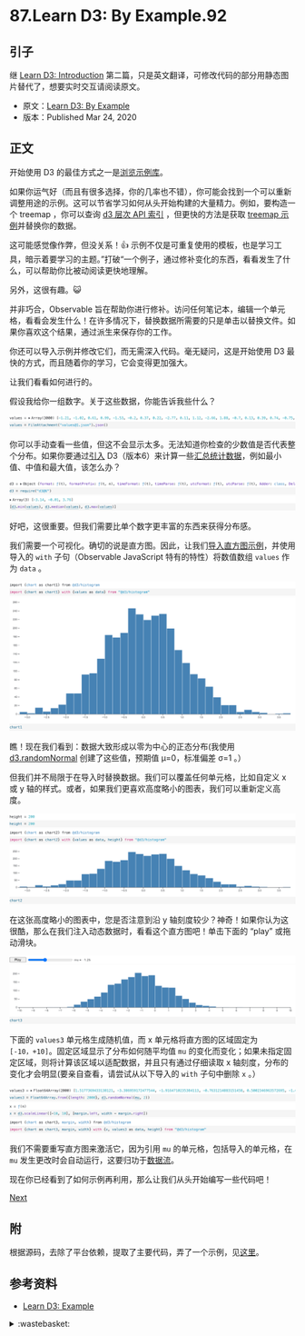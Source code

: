 # 87.Learn D3: By Example.92

## <a name="start"></a> 引子
继 [Learn D3: Introduction][url-pre] 第二篇，只是英文翻译，可修改代码的部分用静态图片替代了，想要实时交互请阅读原文。

- 原文：[Learn D3: By Example][url-1]
- 版本：Published Mar 24, 2020

## <a name="title1"></a> 正文
开始使用 D3 的最佳方式之一是[浏览示例库][url-2]。

如果你运气好（而且有很多选择，你的几率也不错），你可能会找到一个可以重新调整用途的示例。这可以节省学习如何从头开始构建的大量精力。例如，要构造一个 treemap ，你可以查询 [d3 层次 API 索引][url-3] ，但更快的方法是获取 [treemap 示例][url-4]并替换你的数据。

这可能感觉像作弊，但没关系！👍 示例不仅是可重复使用的模板，也是学习工具，暗示着要学习的主题。”打破“一个例子，通过修补变化的东西，看看发生了什么，可以帮助你比被动阅读更快地理解。

另外，这很有趣。😺

并非巧合，Observable 旨在帮助你进行修补。访问任何笔记本，编辑一个单元格，看看会发生什么！在许多情况下，替换数据所需要的只是单击以替换文件。如果你喜欢这个结果，通过派生来保存你的工作。

你还可以导入示例并修改它们，而无需深入代码。毫无疑问，这是开始使用 D3 最快的方式，而且随着你的学习，它会变得更加强大。

让我们看看如何进行的。

假设我给你一组数字。关于这些数据，你能告诉我些什么？

![87-1][url-local-1]

你可以手动查看一些值，但这不会显示太多。无法知道你检查的少数值是否代表整个分布。如果你要通过[引入][url-5] D3（版本6）来计算一些[汇总统计数据][url-6]，例如最小值、中值和最大值，该怎么办？

![87-2][url-local-2]
![87-3][url-local-3]

好吧，这很重要。但我们需要比单个数字更丰富的东西来获得分布感。

我们需要一个可视化。确切的说是直方图。因此，让我们[导入][url-7][直方图示例][url-8]，并使用导入的 `with` 子句（Observable JavaScript 特有的特性）将数值数组 `values` 作为 `data` 。

![87-4][url-local-4]
![87-5][url-local-5]

瞧！现在我们看到：数据大致形成以零为中心的正态分布(我使用 [d3.randomNormal][url-9] 创建了这些值，预期值 μ=0，标准偏差 σ=1 。）

但我们并不局限于在导入时替换数据。我们可以覆盖任何单元格，比如自定义 x 或 y 轴的样式。或者，如果我们更喜欢高度略小的图表，我们可以重新定义高度。

![87-6][url-local-6]
![87-7][url-local-7]
![87-8][url-local-8]

在这张高度略小的图表中，您是否注意到沿 y 轴刻度较少？神奇！如果你认为这很酷，那么在我们注入动态数据时，看看这个直方图吧！单击下面的 “play” 或拖动滑块。

![87-9][url-local-9]
![87-10][url-local-10]

下面的 `values3` 单元格生成随机值，而 x 单元格将直方图的区域固定为 `[-10，+10]`。固定区域显示了分布如何随平均值 `mu` 的变化而变化；如果未指定固定区域，则将计算该区域以适配数据，并且只有通过仔细读取 x 轴刻度，分布的变化才会明显(要亲自查看，请尝试从以下导入的 `with` 子句中删除 `x` 。）

![87-11][url-local-11]
![87-12][url-local-12]
![87-13][url-local-13]

我们不需要重写直方图来激活它，因为引用 `mu` 的单元格，包括导入的单元格，在 `mu` 发生更改时会自动运行，这要归功于[数据流][url-10]。

现在你已经看到了如何示例再利用，那么让我们从头开始编写一些代码吧！

[Next][url-next]

## 附
根据源码，去除了平台依赖，提取了主要代码，弄了一个示例，见[这里][url-11]。

## <a name="reference"></a> 参考资料
- [Learn D3: Example][url-1]

[url-pre]:https://github.com/XXHolic/blog/issues/91
[url-next]:https://github.com/XXHolic/blog/issues/94
[url-1]:https://observablehq.com/@d3/learn-d3-by-example?collection=@d3/learn-d3
[url-2]:https://observablehq.com/@d3/gallery
[url-3]:https://github.com/d3/d3-hierarchy/blob/master/README.md
[url-4]:https://observablehq.com/@d3/treemap
[url-5]:https://observablehq.com/@d3/d3-mean-d3-median-and-friends
[url-6]:https://observablehq.com/@observablehq/introduction-to-require
[url-7]:https://observablehq.com/@observablehq/introduction-to-imports
[url-8]:https://observablehq.com/@d3/histogram
[url-9]:https://observablehq.com/@d3/d3-random
[url-10]:https://observablehq.com/@observablehq/how-observable-runs
[url-11]:https://xxholic.github.io/lab/blog/87/index.html


[url-local-1]:./images/87/1.png
[url-local-2]:./images/87/2.png
[url-local-3]:./images/87/3.png
[url-local-4]:./images/87/4.png
[url-local-5]:./images/87/5.png
[url-local-6]:./images/87/6.png
[url-local-7]:./images/87/7.png
[url-local-8]:./images/87/8.png
[url-local-9]:./images/87/9.png
[url-local-10]:./images/87/10.png
[url-local-11]:./images/87/11.png
[url-local-12]:./images/87/12.png
[url-local-13]:./images/87/13.png

<details>
<summary>:wastebasket:</summary>

成功获得芳心！

特莉丝比叶奈法要温和很多。

这杰洛特真是全都要啊。

![87-poster][url-local-poster]

</details>

[url-local-poster]:./images/87/poster.jpg
